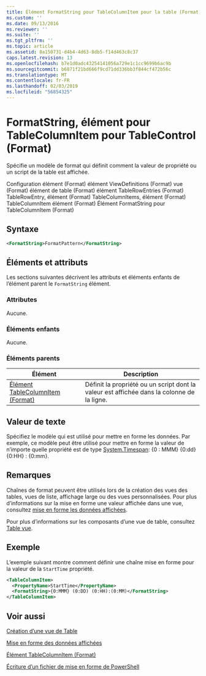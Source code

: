 ```yaml
---
title: Élément FormatString pour TableColumnItem pour la table (Format) | Microsoft Docs
ms.custom: ''
ms.date: 09/13/2016
ms.reviewer: ''
ms.suite: ''
ms.tgt_pltfrm: ''
ms.topic: article
ms.assetid: 8a150731-d4b4-4d63-8db5-f14d463c8c37
caps.latest.revision: 13
ms.openlocfilehash: b7e1d0adc43254141056a729e1c1cc9699b6ac9b
ms.sourcegitcommit: b6871f21bd666f9cd71dd336bb3f844cf472b56c
ms.translationtype: MT
ms.contentlocale: fr-FR
ms.lasthandoff: 02/03/2019
ms.locfileid: "56854325"
---
```

# <a name="formatstring-element-for-tablecolumnitem-for-tablecontrol-format"></a>FormatString, élément pour TableColumnItem pour TableControl (Format)

Spécifie un modèle de format qui définit comment la valeur de propriété ou un script de la table est affichée.

Configuration élément (Format) élément ViewDefinitions (Format) vue (Format) élément de table (Format) élément TableRowEntries (Format) TableRowEntry, élément (Format) TableColumnItems, élément (Format) TableColumnItem élément (Format) Élément FormatString pour TableColumnItem (Format)

## <a name="syntax"></a>Syntaxe

```xml
<FormatString>FormatPattern</FormatString>
```

## <a name="attributes-and-elements"></a>Éléments et attributs

Les sections suivantes décrivent les attributs et éléments enfants de l’élément parent le `FormatString` élément.

### <a name="attributes"></a>Attributes

Aucune.

### <a name="child-elements"></a>Éléments enfants

Aucune.

### <a name="parent-elements"></a>Éléments parents

|Élément|Description|
|-------------|-----------------|
|[Élément TableColumnItem (Format)](./tablecolumnitem-element-for-tablecolumnitems-for-tablecontrol-format.md)|Définit la propriété ou un script dont la valeur est affichée dans la colonne de la ligne.|

## <a name="text-value"></a>Valeur de texte

Spécifiez le modèle qui est utilisé pour mettre en forme les données. Par exemple, ce modèle peut être utilisé pour mettre en forme la valeur de n’importe quelle propriété est de type [System.Timespan](/dotnet/api/System.TimeSpan): {0 : MMM} {0:dd} {0:HH} : {0:mm}.

## <a name="remarks"></a>Remarques

Chaînes de format peuvent être utilisés lors de la création des vues des tables, vues de liste, affichage large ou des vues personnalisées. Pour plus d’informations sur la mise en forme une valeur affichée dans une vue, consultez [mise en forme les données affichées](./formatting-displayed-data.md).

Pour plus d’informations sur les composants d’une vue de table, consultez [Table vue](./creating-a-table-view.md).

## <a name="example"></a>Exemple

L’exemple suivant montre comment définir une chaîne mise en forme pour la valeur de la `StartTime` propriété.

```xml
<TableColumnItem>
  <PropertyName>StartTime</PropertyName>
  <FormatString>{0:MMM} (0:DD) (0:HH):(0:MM)</FormatString>
</TableColumnItem>
```

## <a name="see-also"></a>Voir aussi

[Création d’une vue de Table](./creating-a-table-view.md)

[Mise en forme des données affichées](./formatting-displayed-data.md)

[Élément TableColumnItem (Format)](./tablecolumnitem-element-for-tablecolumnitems-for-tablecontrol-format.md)

[Écriture d’un fichier de mise en forme de PowerShell](./writing-a-powershell-formatting-file.md)
